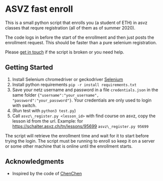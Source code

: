# ASVZ fast enroll 

This is a small python script that enrolls you (a student of ETH) in asvz classes that requre registration (all of them as of summer 2020).

The code logs in before the start of the enrollment and then just posts the enrollment request. This should be faster than a pure selenium registration.

Please [get in touch](mailto:sleising@student.ethz.ch) if the script is broken or you need help. 

## Getting Started 
1. Install Selenium chromedriver or geckodriver [Selenium](http://www.seleniumhq.org/)
2. Install python requirements `pip -r install requirements.txt`
3. Save your netz username and password in a file `credentials.json` in the same folder ```{"username":"your_username", "password":"your_password"}```. Your credentials are only used to login with switch.
4. (Run test with `python3 test.py`)
5. Call `asvz\_register.py <lesson_id>` with find course on asvz, copy the lesson id from the url. 
   Example: for https://schalter.asvz.ch/tn/lessons/95699 `asvz\_register.py 95699`

The script will retrieve the enrollment time and wait for it to start before trying the login. The script must be running to enroll so keep it on a server or some other machine that is online until the enrollment starts.

## Acknowledgments

* Inspired by the code of [ChenChen](https://github.com/ChenchenYo/LoginCode)
